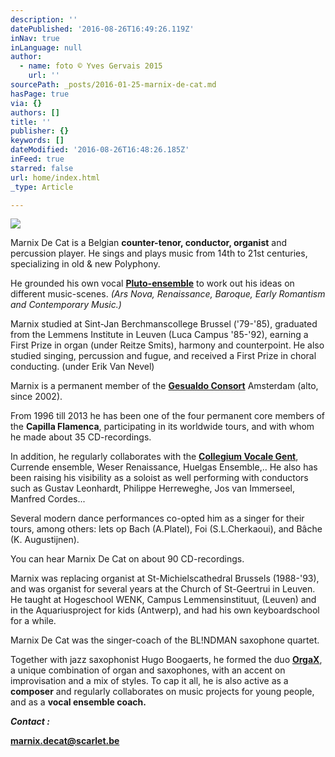 ```yaml
---
description: ''
datePublished: '2016-08-26T16:49:26.119Z'
inNav: true
inLanguage: null
author:
  - name: foto © Yves Gervais 2015
    url: ''
sourcePath: _posts/2016-01-25-marnix-de-cat.md
hasPage: true
via: {}
authors: []
title: ''
publisher: {}
keywords: []
dateModified: '2016-08-26T16:48:26.185Z'
inFeed: true
starred: false
url: home/index.html
_type: Article

---
```

![](https://s3-us-west-2.amazonaws.com/the-grid-img/p/cc4ae416f4b7066ead40de2400d0f049624329ab.jpg)

Marnix De Cat is a Belgian **counter-tenor, conductor, organist** and percussion player. He sings and plays music from 14th to 21st centuries, specializing in old & new Polyphony.

He grounded his own vocal **[Pluto-ensemble][0]** to work out his ideas on different music-scenes. _(Ars Nova, Renaissance, Baroque, Early Romantism and Contemporary Music.)_

Marnix studied at Sint-Jan Berchmanscollege Brussel ('79-'85), graduated from the Lemmens Institute in Leuven (Luca Campus '85-'92), earning a First Prize in organ (under Reitze Smits), harmony and counterpoint. He also studied singing, percussion and fugue, and received a First Prize in choral conducting. (under Erik Van Nevel)

Marnix is a permanent member of the **[Gesualdo Consort][1]** Amsterdam (alto, since 2002).

From 1996 till 2013 he has been one of the four permanent core members of the **Capilla Flamenca**, participating in its worldwide tours, and with whom he made about 35 CD-recordings.

In addition, he regularly collaborates with the **[Collegium Vocale Gent][2]**, Currende ensemble, Weser Renaissance, Huelgas Ensemble,.. He also has been raising his visibility as a soloist as well performing with conductors such as Gustav Leonhardt, Philippe Herreweghe, Jos van Immerseel, Manfred Cordes...

Several modern dance performances co-opted him as a singer for their tours, among others: Iets op Bach (A.Platel), Foi (S.L.Cherkaoui), and Bâche (K. Augustijnen).

You can hear Marnix De Cat on about 90 CD-recordings.

Marnix was replacing organist at St-Michielscathedral Brussels (1988-'93), and was organist for several years at the Church of St-Geertrui in Leuven. He taught at Hogeschool WENK, Campus Lemmensinstituut, (Leuven) and in the Aquariusproject for kids (Antwerp), and had his own keyboardschool for a while.

Marnix De Cat was the singer-coach of the BL!NDMAN saxophone quartet.

Together with jazz saxophonist Hugo Boogaerts, he formed the duo **[OrgaX][3]**, a unique combination of organ and saxophones, with an accent on improvisation and a mix of styles. To cap it all, he is also active as a **composer** and regularly collaborates on music projects for young people, and as a **vocal ensemble coach.**

_**Contact :**_

**marnix.decat@scarlet.be**

[0]: http://www.pluto-ensemble.eu/
[1]: http://www.gesualdoconsort.nl/
[2]: http://www.collegiumvocale.com/
[3]: http://www.orgax.be/